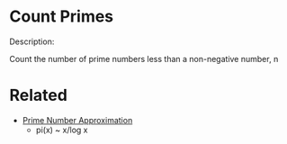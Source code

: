 # Count Primes 
Description:

Count the number of prime numbers less than a non-negative number, n

# Related
* [Prime Number Approximation](https://primes.utm.edu/howmany.html)
    * pi(x) ~ x/log x 



